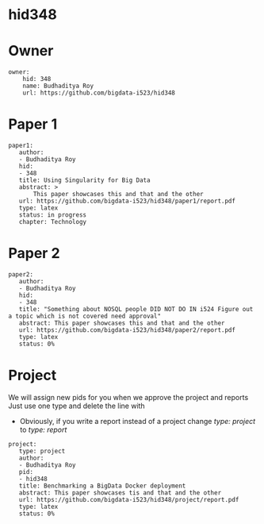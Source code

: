 # hid348

# Owner

```
owner:
    hid: 348
    name: Budhaditya Roy
    url: https://github.com/bigdata-i523/hid348
```

# Paper 1

```
paper1:
   author: 
   - Budhaditya Roy
   hid:
   - 348
   title: Using Singularity for Big Data
   abstract: >
       This paper showcases this and that and the other
   url: https://github.com/bigdata-i523/hid348/paper1/report.pdf
   type: latex
   status: in progress
   chapter: Technology
```
   
# Paper 2

```
paper2:
   author: 
   - Budhaditya Roy
   hid:
   - 348
   title: "Something about NOSQL people DID NOT DO IN i524 Figure out a topic which is not covered need approval"
   abstract: This paper showcases this and that and the other
   url: https://github.com/bigdata-i523/hid348/paper2/report.pdf
   type: latex
   status: 0%
```

# Project 

We will assign new pids for you when we approve the project and reports
Just use one type and delete the line with 

* Obviously, if you write a report instead of a project change *type: project* to *type: report*

```
project:
   type: project
   author: 
   - Budhaditya Roy
   pid:
   - hid348
   title: Benchmarking a BigData Docker deployment
   abstract: This paper showcases tis and that and the other 
   url: https://github.com/bigdata-i523/hid348/project/report.pdf
   type: latex
   status: 0%
```
   

